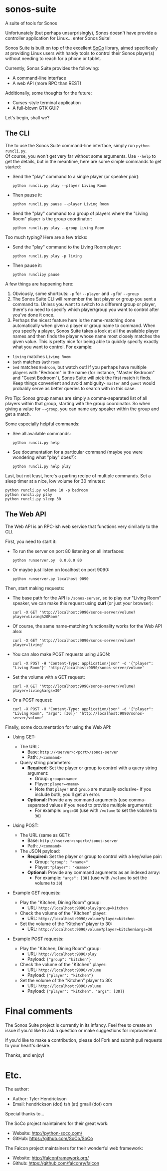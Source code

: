 # sonos-suite
A suite of tools for Sonos

Unfortunately (but perhaps unsurprisingly), Sonos doesn't have provide a controller application for Linux...
enter Sonos Suite!

Sonos Suite is built on top of the excellent [SoCo](http://python-soco.com) library, aimed specifically at
providing Linux users with handy tools to control their Sonos player(s) without needing to reach for a phone
or tablet.

Currently, Sonos Suite provides the following:
* A command-line interface
* A web API (more RPC than REST)

Additionally, some thoughts for the future:
* Curses-style terminal application
* A full-blown GTK GUI?

Let's begin, shall we?

## The CLI
The to use the Sonos Suite command-line interface, simply run `python runcli.py`.  
Of course, you won't get very far without some arguments.  Use `--help` to get the details, but in the meantime, here are some simple commands to get started:

* Send the "play" command to a single player (or speaker pair):

  `python runcli.py play --player Living Room`

* Then pause it:

  `python runcli.py pause --player Living Room`

* Send the "play" command to a group of players where the "Living Room" player is the group coordinator:

  `python runcli.py play --group Living Room`

Too much typing?  Here are a few tricks:

* Send the "play" command to the Living Room player:

  `python runcli.py play -p living`

* Then pause it:

  `python runclipy pause`

A few things are happening here:

1. Obviously, some shortcuts: `-p` for `--player` and `-g` for `--group`
2. The Sonos Suite CLI will remember the last player or group you sent a command to.  Unless you want to switch to a different group or player, there's no need to specify which player/group you want to control after you've done it once.
3. Perhaps the nicest feature here is the name-matching done automatically when given a player or group name to command.  When you specify a player, Sonos Suite takes a look at all the available player names and then finds the player whose name most closely matches the given value.  This is pretty nice for being able to quickly specify exactly what you want to control.  For example:
  * `living` matches `Living Room`
  * `bath` matches `Bathroom`
  * `bed` matches `Bedroom`, but watch out!  If you perhaps have multiple players with "Bedroom" in the name (for instance, "Master Bedroom" and "Guest Bedroom"), Sonos Suite will pick the first match it finds.  Keep things convenient and avoid ambiguity- `master` and `guest` would probably serve as better queries to search with 
in this case.

Pro Tip: Sonos group names are simply a comma-separated list of all players within that group, starting with the group coordinator.  So when giving a value for `--group`, you can name any speaker within the group and get a match.

Some especially helpful commands:

* See all available commands:

  `python runcli.py help`
* See documentation for a particular command (maybe you were wondering what "play" does?):

  `python runcli.py help play`

Last, but not least, here's a parting recipe of multiple commands.  Set a sleep timer at a nice, low volume for 30 minutes:

```
python runcli.py volume 10 -p bedroom
python runcli.py play
python runcli.py sleep 30
```

## The Web API
The Web API is an RPC-ish web service that functions very similarly to the CLI.

First, you need to start it:

* To run the server on port 80 listening on all interfaces:

  `python runserver.py  0.0.0.0 80`
* Or maybe just listen on localhost on port 9090:

  `python runserver.py localhost 9090`

Then, start making requests:

* The base path for the API is `/sonos-server`, so to play our "Living Room" speaker, we can make this request using **curl** (or just your browser):

  `curl -X GET 'http://localhost:9090/sonos-server/volume?player=Living%20Room'`
* Of course, the same name-matching functionality works for the Web API also:

  `curl -X GET 'http://localhost:9090/sonos-server/volume?player=living'`

* You can also make POST requests using JSON:

  `curl -X POST -H "Content-Type: application/json" -d '{"player": "Living Room"}' 'http://localhost:9090/sonos-server/volume'`

* Set the volume with a GET request:

  `curl -X GET 'http://localhost:9090/sonos-server/volume?player=living&args=30'`

* Or a POST request:

  `curl -X POST -H "Content-Type: application/json" -d '{"player": "Living Room", "args": [30]}' 'http://localhost:9090/sonos-server/volume'`

Finally, some documentation for using the Web API:

* Using GET:
  * The URL:
     * Base: `http://<server>:<port>/sonos-server`
     * Path: `/<command>`
  * Query string parameters:
      * **Required:** Set the player or group to control with a query string argument:
         * Group: `group=<name>`
         * Player: `player=<name>`
         * Note that `player` and `group` are mutually exclusive- if you include both, you'll get an error.
     * **Optional:** Provide any command arguments (use comma-separated values if you need to provide multiple arguments):
         * For example: `args=30` (use with `/volume` to set the volume to `30`)
* Using POST:
  * The URL (same as GET):
     * Base: `http://<server>:<port>/sonos-server`
     * Path: `/<command>`
  * The JSON payload:
      * **Required:** Set the player or group to control with a key/value pair:
         * Group: `"group": "<name>"`
         * Player: `"player": "<name>"`
      * **Optional:** Provide any command arguments as an indexed array:
         * For example: `"args": [30]` (use with `/volume` to set the volume to `30`)

* Example GET requests:
  * Play the "Kitchen, Dining Room" group:
      * URL: `http://localhost:9090/play?group=kitchen`
  * Check the volume of the "Kitchen" player:
      * URL: `http://localhost:9090/volume?player=kitchen`
  * Set the volume of the "Kitchen" player to 30:
      * URL: `http://localhost:9090/volume?player=kitchen&args=30`
* Example POST requests:
  * Play the "Kitchen, Dining Room" group:
      * URL: `http://localhost:9090/play`
      * Payload: `{"group": "kitchen"}`
  * Check the volume of the "Kitchen" player:
      * URL: `http://localhost:9090/volume`
      * Payload: `{"player": "kitchen"}`
  * Set the volume of the "Kitchen" player to 30:
      * URL: `http://localhost:9090/volume`
      * Payload: `{"player": "kitchen", "args": [30]}`

# Final comments
The Sonos Suite project is currently in its infancy.  Feel free to create an issue if you'd like to ask a question or make suggestions for improvement.

If you'd like to make a contribution, please do!  Fork and submit pull requests to your heart's desire.

Thanks, and enjoy!

# Etc.
The author:

* Author: Tyler Hendrickson 
* Email: hendrickson (dot) tsh (at) gmail (dot) com

Special thanks to...

The SoCo project maintainers for their great work:

* Website:  http://python-soco.com/
* GitHub: https://github.com/SoCo/SoCo

The Falcon project maintainers for their wonderful web framework:

* Website: http://falconframework.org/
* Github: https://github.com/falconry/falcon
